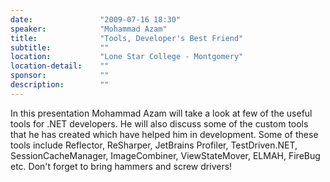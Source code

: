 ```yaml
---
date:               "2009-07-16 18:30"
speaker:            "Mohammad Azam"
title:              "Tools, Developer's Best Friend"
subtitle:           ""
location:           "Lone Star College - Montgomery"
location-detail:    ""
sponsor:            ""
description:        ""
---
```

In this presentation Mohammad Azam will take a look at few of the useful tools for .NET developers.
He will also discuss some of the custom tools that he has created which have helped him in development.
Some of these tools include Reflector, ReSharper, JetBrains Profiler, TestDriven.NET, SessionCacheManager,
ImageCombiner, ViewStateMover, ELMAH, FireBug etc. Don't forget to bring hammers and screw drivers!


